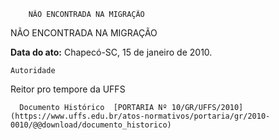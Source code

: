         NÃO ENCONTRADA NA MIGRAÇÃO  

NÃO ENCONTRADA NA MIGRAÇÃO

   **Data do ato:** Chapecó-SC, 15 de janeiro de 2010.   
 

    Autoridade   
 Reitor pro tempore da UFFS 

      Documento Histórico  [PORTARIA Nº 10/GR/UFFS/2010](https://www.uffs.edu.br/atos-normativos/portaria/gr/2010-0010/@@download/documento_historico)     
      